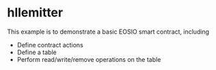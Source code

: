 # hllemitter

This example is to demonstrate a basic EOSIO smart contract, including

- Define contract actions
- Define a table
- Perform read/write/remove operations on the table
